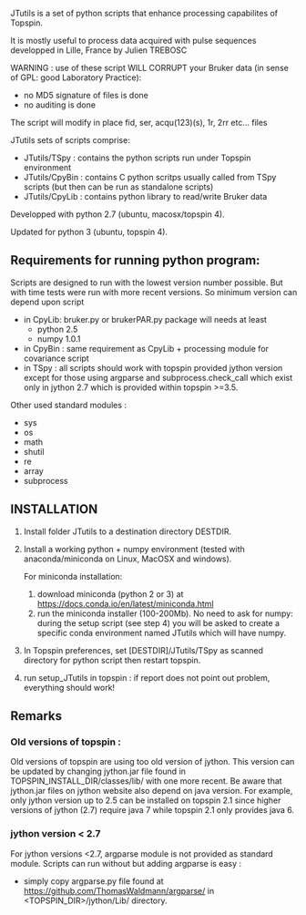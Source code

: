 JTutils is a set of python scripts that enhance processing capabilites of 
Topspin.

It is mostly useful to process data acquired with pulse sequences developped
in Lille, France by Julien TREBOSC

WARNING : use of these script WILL CORRUPT your Bruker data (in sense of GPL:
 good Laboratory Practice):
* no MD5 signature of files is done
* no auditing is done

The script will modify in place fid, ser, acqu(123)(s), 1r, 2rr etc... files


JTutils sets of scripts comprise:
* JTutils/TSpy : contains the python scripts run under Topspin environment
* JTutils/CpyBin : contains C python scritps usually called from TSpy
  scripts (but then can be run as standalone scripts)
* JTutils/CpyLib : contains python library to read/write Bruker data

Developped with python 2.7 (ubuntu, macosx/topspin 4).

Updated for python 3 (ubuntu, topspin 4).

## Requirements for running python program: 
Scripts are designed to run with the lowest version number possible. 
But with time tests were run with more recent versions. So minimum version 
can depend upon script
 - in CpyLib: bruker.py or brukerPAR.py package will needs at least
    * python 2.5
    * numpy 1.0.1 
 - in CpyBin : same requirement as CpyLib + processing module for covariance
  script
 - in TSpy : all scripts should work with topspin provided jython version except
    for those using argparse and subprocess.check_call which exist only in 
    jython 2.7 which is provided within topspin >=3.5.


Other used standard modules :
* sys
* os
* math
* shutil
* re
* array
* subprocess

## INSTALLATION
1) Install folder JTutils to a destination directory DESTDIR.

2) Install a working python + numpy environment (tested with 
   anaconda/miniconda on Linux, MacOSX and windows).

   For miniconda installation: 
      1) download miniconda (python 2 or 3) at https://docs.conda.io/en/latest/miniconda.html
      2) run the miniconda installer (100-200Mb). No need to ask for numpy: during the setup script (see step 4)
         you will be asked to create a specific conda environment named JTutils which will have numpy.

3) In Topspin preferences, set [DESTDIR]/JTutils/TSpy as scanned directory
   for python script then restart topspin.

4) run setup\_JTutils in topspin : if report does not point out problem, 
everything should work!

## Remarks
### Old versions of topspin :
Old versions of topspin are using too old version of jython. This version can 
be updated by changing jython.jar file found in TOPSPIN\_INSTALL\_DIR/classes/lib/
with one more recent. Be aware that jython.jar files on jython website also 
depend on java version. For example, only jython version up to 2.5 can be 
installed on topspin 2.1 since higher versions of jython (2.7) require java 7 
while topspin 2.1 only provides java 6.

### jython version \< 2.7
For jython versions \<2.7, argparse module is not provided as standard module. 
Scripts can run without but adding argparse is easy :
- simply copy argparse.py file found at https://github.com/ThomasWaldmann/argparse/ in 
\<TOPSPIN\_DIR\>/jython/Lib/ directory.
